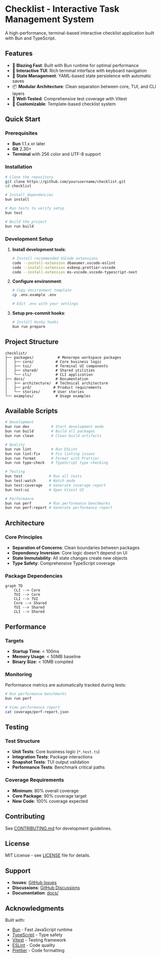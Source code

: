 # Checklist - Interactive Task Management System

A high-performance, terminal-based interactive checklist application built with Bun and TypeScript.

## Features

- 🚀 **Blazing Fast**: Built with Bun runtime for optimal performance
- 📝 **Interactive TUI**: Rich terminal interface with keyboard navigation
- 🔄 **State Management**: YAML-based state persistence with automatic saves
- 📦 **Modular Architecture**: Clean separation between core, TUI, and CLI layers
- 🧪 **Well-Tested**: Comprehensive test coverage with Vitest
- 🎨 **Customizable**: Template-based checklist system

## Quick Start

### Prerequisites

- **Bun** 1.1.x or later
- **Git** 2.30+
- **Terminal** with 256 color and UTF-8 support

### Installation

```bash
# Clone the repository
git clone https://github.com/yourusername/checklist.git
cd checklist

# Install dependencies
bun install

# Run tests to verify setup
bun test

# Build the project
bun run build
```

### Development Setup

1. **Install development tools**:

   ```bash
   # Install recommended VSCode extensions
   code --install-extension dbaeumer.vscode-eslint
   code --install-extension esbenp.prettier-vscode
   code --install-extension ms-vscode.vscode-typescript-next
   ```

2. **Configure environment**:

   ```bash
   # Copy environment template
   cp .env.example .env

   # Edit .env with your settings
   ```

3. **Setup pre-commit hooks**:
   ```bash
   # Install Husky hooks
   bun run prepare
   ```

## Project Structure

```
checklist/
├── packages/           # Monorepo workspace packages
│   ├── core/          # Core business logic
│   ├── tui/           # Terminal UI components
│   ├── shared/        # Shared utilities
│   └── cli/           # CLI application
├── docs/              # Documentation
│   ├── architecture/  # Technical architecture
│   ├── prd/          # Product requirements
│   └── stories/      # User stories
└── examples/          # Usage examples
```

## Available Scripts

```bash
# Development
bun run dev          # Start development mode
bun run build        # Build all packages
bun run clean        # Clean build artifacts

# Quality
bun run lint         # Run ESLint
bun run lint:fix     # Fix linting issues
bun run format       # Format with Prettier
bun run type-check   # TypeScript type checking

# Testing
bun test            # Run all tests
bun test:watch      # Watch mode
bun test:coverage   # Generate coverage report
bun test:ui         # Open Vitest UI

# Performance
bun run perf        # Run performance benchmarks
bun run perf:report # Generate performance report
```

## Architecture

### Core Principles

- **Separation of Concerns**: Clean boundaries between packages
- **Dependency Inversion**: Core logic doesn't depend on UI
- **State Immutability**: All state changes create new objects
- **Type Safety**: Comprehensive TypeScript coverage

### Package Dependencies

```mermaid
graph TD
    CLI --> Core
    TUI --> Core
    CLI --> TUI
    Core --> Shared
    TUI --> Shared
    CLI --> Shared
```

## Performance

### Targets

- **Startup Time**: < 100ms
- **Memory Usage**: < 50MB baseline
- **Binary Size**: < 10MB compiled

### Monitoring

Performance metrics are automatically tracked during tests:

```bash
# Run performance benchmarks
bun run perf

# View performance report
cat coverage/perf-report.json
```

## Testing

### Test Structure

- **Unit Tests**: Core business logic (`*.test.ts`)
- **Integration Tests**: Package interactions
- **Snapshot Tests**: TUI output validation
- **Performance Tests**: Benchmark critical paths

### Coverage Requirements

- **Minimum**: 80% overall coverage
- **Core Package**: 90% coverage target
- **New Code**: 100% coverage expected

## Contributing

See [CONTRIBUTING.md](docs/CONTRIBUTING.md) for development guidelines.

## License

MIT License - see [LICENSE](LICENSE) file for details.

## Support

- **Issues**: [GitHub Issues](https://github.com/yourusername/checklist/issues)
- **Discussions**: [GitHub Discussions](https://github.com/yourusername/checklist/discussions)
- **Documentation**: [docs/](docs/)

## Acknowledgments

Built with:

- [Bun](https://bun.sh) - Fast JavaScript runtime
- [TypeScript](https://www.typescriptlang.org) - Type safety
- [Vitest](https://vitest.dev) - Testing framework
- [ESLint](https://eslint.org) - Code quality
- [Prettier](https://prettier.io) - Code formatting
